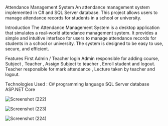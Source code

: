 Attendance Management System
An attendance management system implemented in C# and SQL Server database. This project allows users to manage attendance records for students in a school or university.

Introduction
The Attendance Management System is a desktop application that simulates a real-world attendance management system. It provides a simple and intuitive interface for users to manage attendance records for students in a school or university. 
The system is designed to be easy to use, secure, and efficient.

Features
First Admin / Teacher login
Admin responsible for adding course, Subject , Teacher , Assign Subject to teacher , Enroll student and logout.
Teacher responsible for mark attendance , Lecture taken by teacher and logout.

Technologies Used :
C# programming language
SQL Server database
ASP.NET Core


![Screenshot (222)](https://github.com/Smilepreet75/AttendanceManagement/assets/146861547/6cfbcaa7-154f-48c1-98a7-fb20d807dec8)

![Screenshot (223)](https://github.com/Smilepreet75/AttendanceManagement/assets/146861547/ed5e4a34-593a-4914-9168-39b62c456aa9)

![Screenshot (224)](https://github.com/Smilepreet75/AttendanceManagement/assets/146861547/73bb75f9-0c48-43f5-8828-6086c55b0c58)
